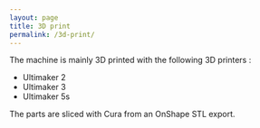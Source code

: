 ```yaml
---
layout: page
title: 3D print
permalink: /3d-print/
---
```


The machine is mainly 3D printed with the following 3D printers :
- Ultimaker 2
- Ultimaker 3
- Ultimaker 5s

The parts are sliced with Cura from an OnShape STL export.